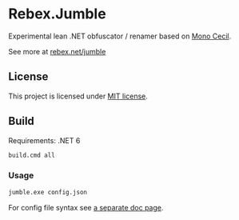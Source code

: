 # Rebex.Jumble
Experimental lean .NET obfuscator / renamer based on [Mono Cecil](https://github.com/jbevain/cecil).    

See more at [rebex.net/jumble](https://www.rebex.net/jumble/)

## License

This project is licensed under [MIT license](LICENSE.txt). 

## Build

Requirements: .NET 6

```ps
build.cmd all
```

### Usage
```ps
jumble.exe config.json
```

For config file syntax see [a separate doc page](https://www.rebex.net/jumble/doc/configuration/). 
